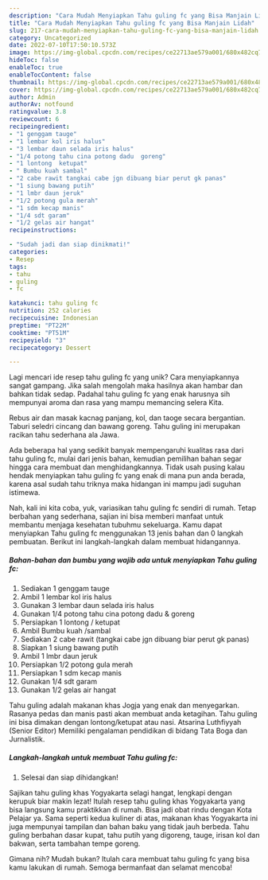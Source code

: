 ```yaml
---
description: "Cara Mudah Menyiapkan Tahu guling fc yang Bisa Manjain Lidah"
title: "Cara Mudah Menyiapkan Tahu guling fc yang Bisa Manjain Lidah"
slug: 217-cara-mudah-menyiapkan-tahu-guling-fc-yang-bisa-manjain-lidah
category: Uncategorized
date: 2022-07-10T17:50:10.573Z
image: https://img-global.cpcdn.com/recipes/ce22713ae579a001/680x482cq70/tahu-guling-fc-foto-resep-utama.jpg
hideToc: false
enableToc: true
enableTocContent: false
thumbnail: https://img-global.cpcdn.com/recipes/ce22713ae579a001/680x482cq70/tahu-guling-fc-foto-resep-utama.jpg
cover: https://img-global.cpcdn.com/recipes/ce22713ae579a001/680x482cq70/tahu-guling-fc-foto-resep-utama.jpg
author: Admin
authorAv: notfound
ratingvalue: 3.8
reviewcount: 6
recipeingredient:
- "1 genggam tauge"
- "1 lembar kol iris halus"
- "3 lembar daun selada iris halus"
- "1/4 potong tahu cina potong dadu  goreng"
- "1 lontong  ketupat"
- " Bumbu kuah sambal"
- "2 cabe rawit tangkai cabe jgn dibuang biar perut gk panas"
- "1 siung bawang putih"
- "1 lmbr daun jeruk"
- "1/2 potong gula merah"
- "1 sdm kecap manis"
- "1/4 sdt garam"
- "1/2 gelas air hangat"
recipeinstructions:

- "Sudah jadi dan siap dinikmati!"
categories:
- Resep
tags:
- tahu
- guling
- fc

katakunci: tahu guling fc 
nutrition: 252 calories
recipecuisine: Indonesian
preptime: "PT22M"
cooktime: "PT51M"
recipeyield: "3"
recipecategory: Dessert

---
```





Lagi mencari ide resep tahu guling fc yang unik? Cara menyiapkannya sangat gampang. Jika salah mengolah maka hasilnya akan hambar dan bahkan tidak sedap. Padahal tahu guling fc yang enak harusnya sih mempunyai aroma dan rasa yang mampu memancing selera Kita.





Rebus air dan masak kacnag panjang, kol, dan taoge secara bergantian. Taburi seledri cincang dan bawang goreng. Tahu guling ini merupakan racikan tahu sederhana ala Jawa.

Ada beberapa hal yang sedikit banyak mempengaruhi kualitas rasa dari tahu guling fc, mulai dari jenis bahan, kemudian pemilihan bahan segar hingga cara membuat dan menghidangkannya. Tidak usah pusing kalau hendak menyiapkan tahu guling fc yang enak di mana pun anda berada, karena asal sudah tahu triknya maka hidangan ini mampu jadi suguhan istimewa.






Nah, kali ini kita coba, yuk, variasikan tahu guling fc sendiri di rumah. Tetap berbahan yang sederhana, sajian ini bisa memberi manfaat untuk membantu menjaga kesehatan tubuhmu sekeluarga. Kamu dapat menyiapkan Tahu guling fc menggunakan 13 jenis bahan dan 0 langkah pembuatan. Berikut ini langkah-langkah dalam membuat hidangannya.

<!--inarticleads1-->

##### Bahan-bahan dan bumbu yang wajib ada untuk menyiapkan Tahu guling fc:

1. Sediakan 1 genggam tauge
1. Ambil 1 lembar kol iris halus
1. Gunakan 3 lembar daun selada iris halus
1. Gunakan 1/4 potong tahu cina potong dadu &amp; goreng
1. Persiapkan 1 lontong / ketupat
1. Ambil  Bumbu kuah /sambal
1. Sediakan 2 cabe rawit (tangkai cabe jgn dibuang biar perut gk panas)
1. Siapkan 1 siung bawang putih
1. Ambil 1 lmbr daun jeruk
1. Persiapkan 1/2 potong gula merah
1. Persiapkan 1 sdm kecap manis
1. Gunakan 1/4 sdt garam
1. Gunakan 1/2 gelas air hangat


Tahu guling adalah makanan khas Jogja yang enak dan menyegarkan. Rasanya pedas dan manis pasti akan membuat anda ketagihan. Tahu guling ini bisa dimakan dengan lontong/ketupat atau nasi. Atsarina Luthfiyyah (Senior Editor) Memiliki pengalaman pendidikan di bidang Tata Boga dan Jurnalistik. 

<!--inarticleads2-->

##### Langkah-langkah untuk membuat Tahu guling fc:


1. Selesai dan siap dihidangkan!

Sajikan tahu guling khas Yogyakarta selagi hangat, lengkapi dengan kerupuk biar makin lezat! Itulah resep tahu guling khas Yogyakarta yang bisa langsung kamu praktikkan di rumah. Bisa jadi obat rindu dengan Kota Pelajar ya. Sama seperti kedua kuliner di atas, makanan khas Yogyakarta ini juga mempunyai tampilan dan bahan baku yang tidak jauh berbeda. Tahu guling berbahan dasar kupat, tahu putih yang digoreng, tauge, irisan kol dan bakwan, serta tambahan tempe goreng. 

Gimana nih? Mudah bukan? Itulah cara membuat tahu guling fc yang bisa kamu lakukan di rumah. Semoga bermanfaat dan selamat mencoba!
